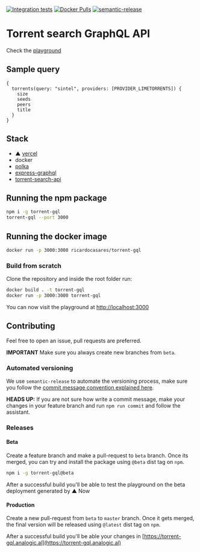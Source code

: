 [![Integration tests](https://github.com/ricardocasares/torrent-gql/actions/workflows/integration.yml/badge.svg)](https://github.com/ricardocasares/torrent-gql/actions/workflows/integration.yml)
[![Docker Pulls](https://img.shields.io/docker/pulls/ricardocasares/torrent-gql.svg)](https://hub.docker.com/r/ricardocasares/torrent-gql)
[![semantic-release](https://img.shields.io/badge/%20%20%F0%9F%93%A6%F0%9F%9A%80-semantic--release-e10079.svg)](https://github.com/semantic-release/semantic-release)

# Torrent search GraphQL API

Check the [playground](https://tgql.analogic.al)

## Sample query

```gql
{
  torrents(query: "sintel", providers: [PROVIDER_LIMETORRENTS]) {
    size
    seeds
    peers
    title
  }
}
```

## Stack

- ▲ [vercel](https://vercel.com)
- docker
- [polka](https://github.com/lukeed/polka)
- [express-graphql](https://github.com/graphql/express-graphql)
- [torrent-search-api](https://github.com/JimmyLaurent/torrent-search-api)

## Running the npm package

```bash
npm i -g torrent-gql
torrent-gql --port 3000
```

## Running the docker image

```bash
docker run -p 3000:3000 ricardocasares/torrent-gql
```

### Build from scratch

Clone the repository and inside the root folder run:

```bash
docker build . -t torrent-gql
docker run -p 3000:3000 torrent-gql
```

You can now visit the playground at [http://localhost:3000](http://localhost:3000)

## Contributing

Feel free to open an issue, pull requests are preferred.

**IMPORTANT** Make sure you always create new branches from `beta`.

### Automated versioning

We use `semantic-release` to automate the versioning process, make sure you follow the [commit message convention explained here](https://github.com/semantic-release/semantic-release#commit-message-format).

**HEADS UP:** If you are not sure how write a commit message, make your changes in your feature branch and run `npm run commit` and follow the assistant.

### Releases

#### Beta

Create a feature branch and make a pull-request to `beta` branch.
Once its merged, you can try and install the package using `@beta` dist tag on `npm`.

```bash
npm i -g torrent-gql@beta
```

After a successful build you'll be able to test the playground on the beta deployment generated by ▲ Now

#### Production

Create a new pull-request from `beta` to `master` branch.
Once it gets merged, the final version will be released using `@latest` dist tag on `npm`.

After a successful build you'll be able your changes in [https://torrent-gql.analogic.al](https://torrent-gql.analogic.al)
